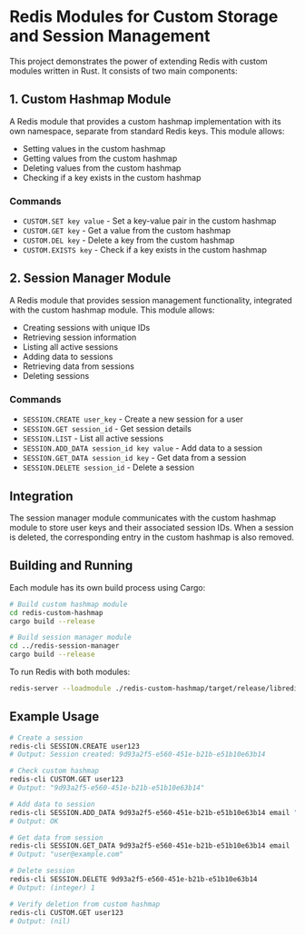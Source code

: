 # Redis Modules for Custom Storage and Session Management

This project demonstrates the power of extending Redis with custom modules written in Rust. It consists of two main components:

## 1. Custom Hashmap Module

A Redis module that provides a custom hashmap implementation with its own namespace, separate from standard Redis keys. This module allows:

- Setting values in the custom hashmap
- Getting values from the custom hashmap
- Deleting values from the custom hashmap
- Checking if a key exists in the custom hashmap

### Commands

- `CUSTOM.SET key value` - Set a key-value pair in the custom hashmap
- `CUSTOM.GET key` - Get a value from the custom hashmap
- `CUSTOM.DEL key` - Delete a key from the custom hashmap
- `CUSTOM.EXISTS key` - Check if a key exists in the custom hashmap

## 2. Session Manager Module

A Redis module that provides session management functionality, integrated with the custom hashmap module. This module allows:

- Creating sessions with unique IDs
- Retrieving session information
- Listing all active sessions
- Adding data to sessions
- Retrieving data from sessions
- Deleting sessions

### Commands

- `SESSION.CREATE user_key` - Create a new session for a user
- `SESSION.GET session_id` - Get session details
- `SESSION.LIST` - List all active sessions
- `SESSION.ADD_DATA session_id key value` - Add data to a session
- `SESSION.GET_DATA session_id key` - Get data from a session
- `SESSION.DELETE session_id` - Delete a session

## Integration

The session manager module communicates with the custom hashmap module to store user keys and their associated session IDs. When a session is deleted, the corresponding entry in the custom hashmap is also removed.

## Building and Running

Each module has its own build process using Cargo:

```bash
# Build custom hashmap module
cd redis-custom-hashmap
cargo build --release

# Build session manager module
cd ../redis-session-manager
cargo build --release
```

To run Redis with both modules:

```bash
redis-server --loadmodule ./redis-custom-hashmap/target/release/libredis_custom_hashmap.dylib --loadmodule ./redis-session-manager/target/release/libredis_session_manager.dylib
```

## Example Usage

```bash
# Create a session
redis-cli SESSION.CREATE user123
# Output: Session created: 9d93a2f5-e560-451e-b21b-e51b10e63b14

# Check custom hashmap
redis-cli CUSTOM.GET user123
# Output: "9d93a2f5-e560-451e-b21b-e51b10e63b14"

# Add data to session
redis-cli SESSION.ADD_DATA 9d93a2f5-e560-451e-b21b-e51b10e63b14 email "user@example.com"
# Output: OK

# Get data from session
redis-cli SESSION.GET_DATA 9d93a2f5-e560-451e-b21b-e51b10e63b14 email
# Output: "user@example.com"

# Delete session
redis-cli SESSION.DELETE 9d93a2f5-e560-451e-b21b-e51b10e63b14
# Output: (integer) 1

# Verify deletion from custom hashmap
redis-cli CUSTOM.GET user123
# Output: (nil)
``` 
